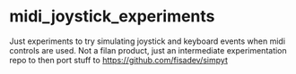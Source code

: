 # midi_joystick_experiments
Just experiments to try simulating joystick and keyboard events when midi controls are used. Not a filan product, just an intermediate experimentation repo to then port stuff to https://github.com/fisadev/simpyt
